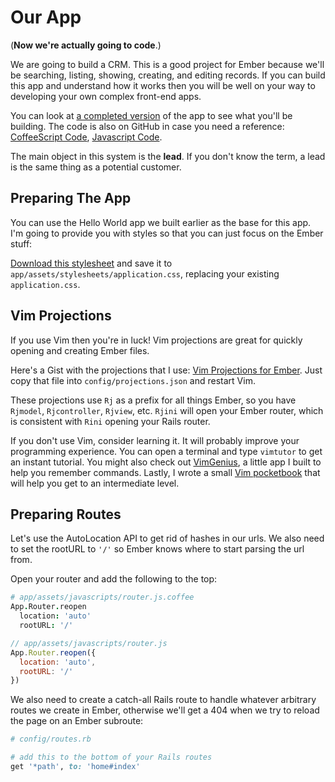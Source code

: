 # Our App

(**Now we're actually going to code**.)

We are going to build a CRM. This is a good project for Ember because we'll be searching, listing, showing, creating, and editing records. If you can build this app and understand how it works then you will be well on your way to developing your own complex front-end apps.

You can look at [a completed version](http://embercrm.herokuapp.com) of the app to see what you'll be building. The code is also on GitHub in case you need a reference: [CoffeeScript Code](https://github.com/vicramon/ember-crm), [Javascript Code](https://github.com/vicramon/ember-crm-js).

The main object in this system is the **lead**. If you don't know the term, a lead is the same thing as a potential customer.

## Preparing The App

You can use the Hello World app we built earlier as the base for this app. I'm going to provide you with styles so that you can just focus on the Ember stuff:

[Download this stylesheet](https://gist.githubusercontent.com/vicramon/a6cc84a06cf92f4aa191/raw/be5d148eaaf1b28d56d6e57e1653ff3f43158192/application.css) and save it to `app/assets/stylesheets/application.css`, replacing your existing `application.css`.

## Vim Projections

If you use Vim then you're in luck! Vim projections are great for quickly opening and creating Ember files.

Here's a Gist with the projections that I use: [Vim Projections for Ember](https://gist.github.com/vicramon/6488603). Just copy that file into `config/projections.json` and restart Vim.

These projections use `Rj` as a prefix for all things Ember, so you have `Rjmodel`, `Rjcontroller`, `Rjview`, etc. `Rjini` will open your Ember router, which is consistent with `Rini` opening your Rails router.

If you don't use Vim, consider learning it. It will probably improve your programming experience. You can open a terminal and type `vimtutor` to get an instant tutorial. You might also check out [VimGenius](http://vimgenius.com), a little app I built to help you remember commands. Lastly, I wrote a small [Vim pocketbook](https://github.com/vicramon/vim-tutorial/blob/master/vim-tutorial.txt) that will help you get to an intermediate level.

## Preparing Routes

Let's use the AutoLocation API to get rid of hashes in our urls. We also need to set the rootURL to `'/'` so Ember knows where to start parsing the url from.

Open your router and add the following to the top:

```coffee
# app/assets/javascripts/router.js.coffee
App.Router.reopen
  location: 'auto'
  rootURL: '/'
```
```javascript
// app/assets/javascripts/router.js
App.Router.reopen({
  location: 'auto',
  rootURL: '/'
})
```

We also need to create a catch-all Rails route to handle whatever arbitrary routes we create in Ember, otherwise we'll get a 404 when we try to reload the page on an Ember subroute:

```ruby
# config/routes.rb

# add this to the bottom of your Rails routes
get '*path', to: 'home#index'
```
